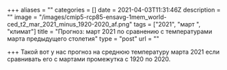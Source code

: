 +++
aliases = ""
categories = []
date = 2021-04-03T11:31:46Z
description = ""
image = "/images/cmip5-rcp85-ensavg-1mem_world-ced_t2_mar_2021_minus_1920-2020_af.png"
tags = ["2021", "март ", "климат"]
title = "Прогноз: март 2021 по сравнению с температурами марта предыдущего столетия"
type = "post"
url = ""

+++
Такой вот у нас прогноз на среднюю температуру марта 2021 если сравнивать его с мартами промежутка с 1920 по 2020. 